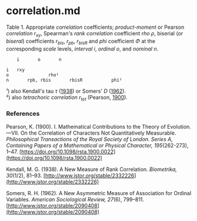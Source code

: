 # correlation.md

Table 1. Appropriate *correlation* coefficients; *product-moment* or Pearson *correlation* $r_{xy}$, Spearman's *rank correlation* coefficient *rho* $\rho$, biserial (or *biseral*) coefficients $r_{bis}$, $r_{pb}$, $r_{bisR}$ and *phi* coefficient $\Phi$ at the corresponding *scale* levels, *interval i*, *ordinal o*, and *nominal n*.
~~~    
	i 		o 		n 

i 	rxy	             
o       		rho¹      	
n     	rpb, rbis    	rbisR	    	phi²
~~~
¹) also Kendall's tau $\tau$ ([1938](http://www.jstor.org/stable/2332226)) or Somers' $D$ ([1962](http://www.jstor.org/stable/2090408)).  
²) also *tetrachoric correlation* $r_{tet}$ (Pearson, [1900](https://royalsocietypublishing.org/doi/abs/10.1098/rsta.1900.0022)).  

### References

Pearson, K. (1900). I. Mathematical Contributions to the Theory of Evolution. —VII. On the Correlation of Characters Not Quantitatively Measurable. *Philosophical Transactions of the Royal Society of London. Series A, Containing Papers of a Mathematical or Physical Character, 195*(262-273), 1–47. [https://doi.org/10.1098/rsta.1900.0022](https://doi.org/10.1098/rsta.1900.0022)

Kendall, M. G. (1938). A New Measure of Rank Correlation. *Biometrika, 30*(1/2), 81–93. [http://www.jstor.org/stable/2332226](http://www.jstor.org/stable/2332226)

Somers, R. H. (1962). A New Asymmetric Measure of Association for Ordinal Variables. *American Sociological Review, 27*(6), 799–811. [http://www.jstor.org/stable/2090408](http://www.jstor.org/stable/2090408)
